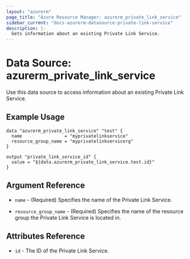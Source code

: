 ```yaml
---
layout: "azurerm"
page_title: "Azure Resource Manager: azurerm_private_link_service"
sidebar_current: "docs-azurerm-datasource-private-link-service"
description: |-
  Gets information about an existing Private Link Service.
---
```


# Data Source: azurerm_private_link_service

Use this data source to access information about an existing Private Link Service.

## Example Usage

```hcl
data "azurerm_private_link_service" "test" {
  name                = "myprivatelinkservice"
  resource_group_name = "myprivatelinkservicerg"
}

output "private_link_service_id" {
  value = "${data.azurerm_private_link_service.test.id}"
}
```

## Argument Reference

* `name` - (Required) Specifies the name of the Private Link Service.

* `resource_group_name` - (Required) Specifies the name of the resource group the Private Link Service is located in.

## Attributes Reference

* `id` - The ID of the Private Link Service.
